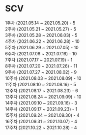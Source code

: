 # SCV
1주차 (2021.05.14 ~ 2021.05.20) - 5 \
2주차 (2021.05.21 ~ 2021.05.27) - 5 \
3주차 (2021.05.28 ~ 2021.06.03) - 5 \
4주차 (2021.06.22 ~ 2021.06.28) - 10 \
5주차 (2021.06.29 ~ 2021.07.05) - 10 \
6주차 (2021.07.06 ~ 2021.07.16) - 10 \
7주차 (2021.07.17 ~ 2021.07.19) - 1 \
8주차 (2021.07.20 ~ 2021.07.26) - 11 \
9주차 (2021.07.27 ~ 2021.08.02) - 9 \
10주차 (2021.08.03 ~ 2021.08.09) - 10 \
11주차 (2021.08.10 ~ 2021.08.16) - 5 \
12주차 (2021.08.17 ~ 2021.08.23) - 6 \
13주차 (2021.08.24 ~ 2021.09.09) - 10 \
14주차 (2021.09.10 ~ 2021.09.16) - 3 \
14주차 (2021.09.17 ~ 2021.09.23) - 1 \
15주차 (2021.09.24 ~ 2021.09.30) - 4 \
16주차 (2021.09.31 ~ 2021.10.07) - 4 \
17주차 (2021.10.22 ~ 2021.10.28) - 4
